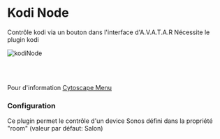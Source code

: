 # Kodi Node

Contrôle kodi via un bouton dans l'interface d'A.V.A.T.A.R
Nécessite le plugin kodi

![kodiNode](../core/plugins/SonosSound/assets/images/screen.png)

<BR><BR>

Pour d'information [Cytoscape Menu](https://github.com/cytoscape/cytoscape.js-cxtmenu)

### Configuration

Ce plugin permet le contrôle d'un device Sonos défini dans la propriété "room" (valeur par défaut: Salon)
<BR><BR>